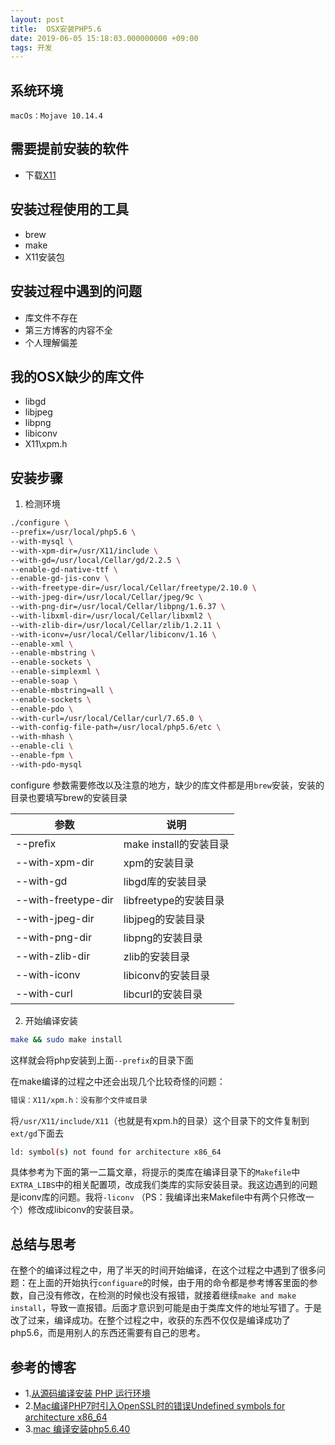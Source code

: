 ```yaml
---
layout: post
title:  OSX安装PHP5.6 
date: 2019-06-05 15:18:03.000000000 +09:00
tags: 开发
---
```

## 系统环境

```
macOs：Mojave 10.14.4
```

## 需要提前安装的软件

- 下载[X11](https://dl.bintray.com/xquartz/downloads/XQuartz-2.7.11.dmg) 

## 安装过程使用的工具

- brew
- make
- X11安装包

## 安装过程中遇到的问题

- 库文件不存在
- 第三方博客的内容不全
- 个人理解偏差

## 我的OSX缺少的库文件

- libgd
- libjpeg
- libpng
- libiconv
- X11\xpm.h

## 安装步骤

1. 检测环境

```bash
./configure \
--prefix=/usr/local/php5.6 \
--with-mysql \
--with-xpm-dir=/usr/X11/include \
--with-gd=/usr/local/Cellar/gd/2.2.5 \
--enable-gd-native-ttf \
--enable-gd-jis-conv \
--with-freetype-dir=/usr/local/Cellar/freetype/2.10.0 \
--with-jpeg-dir=/usr/local/Cellar/jpeg/9c \
--with-png-dir=/usr/local/Cellar/libpng/1.6.37 \
--with-libxml-dir=/usr/local/Cellar/libxml2 \
--with-zlib-dir=/usr/local/Cellar/zlib/1.2.11 \
--with-iconv=/usr/local/Cellar/libiconv/1.16 \
--enable-xml \
--enable-mbstring \
--enable-sockets \
--enable-simplexml \
--enable-soap \
--enable-mbstring=all \
--enable-sockets \
--enable-pdo \
--with-curl=/usr/local/Cellar/curl/7.65.0 \
--with-config-file-path=/usr/local/php5.6/etc \
--with-mhash \
--enable-cli \
--enable-fpm \
--with-pdo-mysql
```

configure 参数需要修改以及注意的地方，缺少的库文件都是用`brew`安装，安装的目录也要填写brew的安装目录

参数 | 说明
--- | ---
--prefix | make install的安装目录
--with-xpm-dir | xpm的安装目录
--with-gd | libgd库的安装目录 
--with-freetype-dir | libfreetype的安装目录
--with-jpeg-dir | libjpeg的安装目录
--with-png-dir | libpng的安装目录
--with-zlib-dir | zlib的安装目录
--with-iconv | libiconv的安装目录
--with-curl | libcurl的安装目录

2. 开始编译安装

```bash
make && sudo make install
```

这样就会将php安装到上面`--prefix`的目录下面

在make编译的过程之中还会出现几个比较奇怪的问题：

```bash
错误：X11/xpm.h：没有那个文件或目录
```
将`/usr/X11/include/X11`（也就是有xpm.h的目录）这个目录下的文件复制到`ext/gd`下面去

```bash
ld: symbol(s) not found for architecture x86_64
```
具体参考为下面的第一二篇文章，将提示的类库在编译目录下的`Makefile`中`EXTRA_LIBS`中的相关配置项，改成我们类库的实际安装目录。我这边遇到的问题是iconv库的问题。我将`-liconv` （PS：我编译出来Makefile中有两个只修改一个）修改成libiconv的安装目录。

## 总结与思考
在整个的编译过程之中，用了半天的时间开始编译，在这个过程之中遇到了很多问题：在上面的开始执行`configuare`的时候，由于用的命令都是参考博客里面的参数，自己没有修改，在检测的时候也没有报错，就接着继续`make and make install`，导致一直报错。后面才意识到可能是由于类库文件的地址写错了。于是改了过来，编译成功。在整个过程之中，收获的东西不仅仅是编译成功了php5.6，而是用别人的东西还需要有自己的思考。

## 参考的博客

- 1.[从源码编译安装 PHP 运行环境](https://www.jianshu.com/p/0e76e0083da5)
- 2.[Mac编译PHP7时引入OpenSSL时的错误Undefined symbols for architecture x86_64](https://jzz.moe/mac-e7-bc-96-e8-af-91php7-e6-97-b6-e5-bc-95-e5-85-a5openssl-e6-97-b6-e7-9a-84-e9-94-99-e8-af-afundefined-symbols-for-architecture-x86_64/)
- 3.[mac 编译安装php5.6.40](https://www.jianshu.com/p/095c46149bbe)